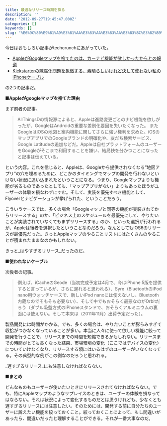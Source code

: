 ```yaml
---
title: 最適なリリース時期を探る
description: ''
date: '2012-09-27T19:45:47.000Z'
categories: []
keywords: []
slug: "%E6%9C%80%E9%81%A9%E3%81%AA%E3%83%AA%E3%83%AA%E3%83%BC%E3%82%B9%E6%99%82%E6%9C%9F%E3%82%92%E6%8E%A2%E3%82%8B"
---
```

今日はおもしろい記事がtechcrunchにあがっていた。

*   [AppleがGoogleマップを捨てたのは、カーナビ機能が欲しかったからとの報道](http://jp.techcrunch.com/archives/20120926apple-reportedly-ditched-google-maps-over-lack-of-turn-by-turn-navigation/)
*   [Kickstarterの陳腐化問題を象徴する、素晴らしいけれど決して使わない私のiPhoneケーブル](http://jp.techcrunch.com/archives/20120926kickstarters-obsolescence-problem-illustrated-by-a-fantastic-iphone-cable-ill-never-use/)

の2つの記事だ。

**■Appleがgoogleマップを捨てた理由**

まず前者の記事。

> AllThingsDの情報源によると、Appleは進路変更ごとのナビ機能を欲しがったが、GoogleはAndroidの重要な差別化要因を失いたくなった。 またGoogleはiOSの地図と案内機能に関してさらに強い権利を求めた。iOSのマップアプリでのGoogleブランドの明確化や、友だち検索サービス、Google Latitudeの追加などだ。Appleは自社プラットフォームのユーザーをGoogleがそこまで利用することを嫌い、結局袂を分かつことになったと記事は伝えている。

という内容。これを信じると、Appleは、Googleから提供されなくなる”地図アプリ”の穴を埋めるために、どこかのタイミングでマップの開発を行わないといけない状況に追い込まれたということになる。つまり、Googleマップよりも機能が劣るものであったとしても、「マップアプリがない」よりもあったほうがユーザーの体験を損なわずにすむ。そして、実装を優先すべき機能として、Flyoverとナビゲーションが挙げられた、ということだろう。

こういうケースでは、多くの場合「Googleマップと同等の機能が実装されてからリリースする」のか、「ビジネス上のスケジュールを最優先にして、やりたいことが実装されていなくてもまずリリースする」のか、といった選択が行われるが、Appleは後者を選択したということなのだろう。なんとしてもiOS6のリリースが最優先だった。きっとAppleマップのやることリストにはたくさんのやることが積まれたままなのかもしれない。

きっと_はやすぎるリリース_だったのだ。

**■使われないケーブル**

次後者の記事。

> 例えば、iCacheのGeode（当初完成予定は4月で、今はiPhone 5版を提供すると言っているが、さらに遅れると思われる）、Syre（BluetoothのiPod nano用ウォッチケースで、新しいiPod nanoには使えないし、Bluetooth内蔵なのでそもそも必要ない）、そして中でもおそらく最悪なのがOrbitだろう（ダブル吸盤方式のiPhoneスタンドで、おそらくアルミニウムの裏面には使えない。そして本来は〈2011年11月〉出荷予定だった）。

製品開発には時間がかかる。でも、多くの場合は、やりたいことが膨らみすぎて収拾がつかなくなっていることが多い。本当に人々に使って欲しい機能に絞って開発を行うことで、リリースまでの時間を短縮できるかもしれない。リリースまでの時間がとても長くなった結果、市場環境の変化（ここではデバイスの変化）についていけなくなり、リリースする頃にはいるはずのユーザーがいなくなってる。その典型的な例がこの例なのだろうと思われる。

_遅すぎるリリース_にも注意しなければならない。

**■まとめ**

どんなものもユーザーが使いたいときにリリースされてなければならない。でも、特にAppleマップのようなリプレイスのときは、ユーザーの体験を損なってはならない。それは状況によって変化するものだとは思うけれども、少なくとも遅すぎるリリースには注意したい。そのためには、開発する前に自分たちのユーザーに訴えたい機能を絞っておくこと。絞っておくことによって、もし間違いがあったら、間違いだったと理解することができる。それが一番大事なのだ。